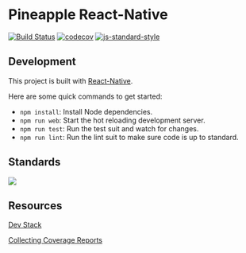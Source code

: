 # Pineapple React-Native
[![Build Status](https://travis-ci.com/pineapple-699/pineapple-reactNative.svg?branch=master)](https://travis-ci.com/pineapple-699/pineapple-reactNative)
[![codecov](https://codecov.io/gh/pineapple-699/pineapple-reactNative/branch/master/graph/badge.svg)](https://codecov.io/gh/pineapple-699/pineapple-reactNative)
[![js-standard-style](https://img.shields.io/badge/code%20style-standard-brightgreen.svg)](http://standardjs.com)

## Development

This project is built with [React-Native](https://facebook.github.io/react-native/). 

Here are some quick commands to get started:

- `npm install`: Install Node dependencies.
- `npm run web`: Start the hot reloading development server.
- `npm run test`: Run the test suit and watch for changes.
- `npm run lint`: Run the lint suit to make sure code is up to standard. 

 
## Standards
![](https://camo.githubusercontent.com/ac39e55435127da9f093723cb83e5e17ca951220/687474703a2f2f692e696d6775722e636f6d2f413258614e71632e706e67)


## Resources
[Dev Stack](https://dev.to/newbiebr/my-react-native-stack-after-1-year-37j)

[Collecting Coverage Reports](https://github.com/codecov/example-node)
